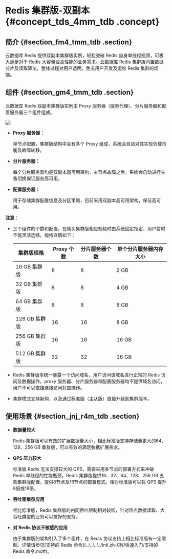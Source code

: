 # Redis 集群版-双副本 {#concept_tds_4mm_tdb .concept}

## 简介 {#section_fm4_tmm_tdb .section}

云数据库 Redis 提供双副本集群版实例，轻松突破 Redis 自身单线程瓶颈，可极大满足对于 Redis 大容量或高性能的业务需求。云数据库 Redis 集群版内置数据分片及读取算法，整体过程对用户透明，免去用户开发及运维 Redis 集群的烦恼。

## 组件 {#section_gm4_tmm_tdb .section}

云数据库 Redis 双副本集群版实例由 Proxy 服务器（服务代理）、分片服务器和配置服务器三个组件组成。

![](http://static-aliyun-doc.oss-cn-hangzhou.aliyuncs.com/assets/img/3106/880_zh-CN.png)

-   **Proxy 服务器：**

    单节点配置，集群版结构中会有多个 Proxy 组成，系统会自动对其实现负载均衡及故障转移。

-   **分片服务器：**

    每个分片服务器均是双副本高可用架构，主节点故障之后，系统会自动进行主备切换保证服务高可用。

-   **配置服务器：**

    用于存储集群配置信息及分区策略，目前采用双副本高可用架构，保证高可用。


**注意**：

-   三个组件的个数和配置，在购买集群版相应规格时由系统固定指定，用户暂时不能灵活选择。规格详情如下：

    |集群版规格|Proxy 个数|分片服务器个数|单个分片服务器内存大小|
    |-----|--------|-------|-----------|
    |16 GB 集群版|8|8|2 GB|
    |32 GB 集群版|8|8|4 GB|
    |64 GB 集群版|8|8|8 GB|
    |128 GB 集群版|16|16|8 GB|
    |256 GB 集群版|16|16|16 GB|
    |512 GB 集群版|32|32|16 GB|

-   Redis 集群版本统一暴露一个访问域名，用户访问该域名进行正常的 Redis 访问及数据操作，proxy 服务器、分片服务器和配置服务器均不提供域名访问，用户不可以直接连接访问对应操作。
-   集群模式支持新购，以及通过标准版（主从版）直接升级到集群版本。

## 使用场景 {#section_jnj_r4m_tdb .section}

-   **数据量较大**

    Redis 集群版可以有效的扩展数据量大小，相比标准版支持存储量更大的64、128、256 GB 集群版，可以有效的满足数据扩展需求。

-   **QPS 压力较大**

    标准版 Redis 无法支撑较大的 QPS，需要采用多节点的部署方式来冲破 Redis 单线程的性能瓶颈。Redis 集群版提供16、32、64、128、256 GB 五款集群版配置，提供8节点及16节点的部署模式。相对标准版可以将 QPS 提升8倍或16倍。

-   **吞吐密集型应用**

    相比标准版，Redis 集群版的内网吞吐限制相对较松，针对热点数据读取、大吞吐类型的业务可以友好的支持。

-   **对 Redis 协议不敏感的应用**

    由于集群版的架构引入了多个组件，在 Redis 协议支持上相比标准版有一定限制。详情请参见[支持的 Redis 命令](../../../../intl.zh-CN/快速入门/支持的 Redis 命令.md#)。


